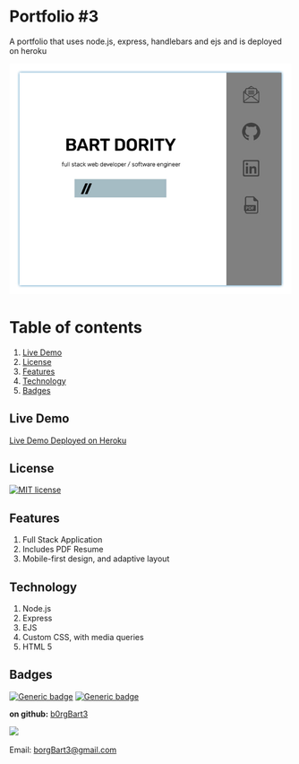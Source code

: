 # Portfolio #3
A portfolio that uses node.js, express, handlebars and ejs and is deployed on heroku

![demo](screenshot.jpg)
# Table of contents

1. [Live Demo](#Live_Demo)
2. [License](#License)
3. [Features](#Features)
4. [Technology](#Technology)
5. [Badges](#Badges)

<a name="Live_Demo"></a>
## Live Demo
<a href='https://stark-sea-41121.herokuapp.com/'>Live Demo Deployed on Heroku</a>
<a name='License'></a>
## License
[![MIT license](https://img.shields.io/badge/License-MIT-blue.svg)](https://lbesson.mit-license.org/)
<a name="Features"></a>
## Features
1. Full Stack Application
2. Includes PDF Resume
3. Mobile-first design, and adaptive layout

<a name="Technology"></a>
## Technology
1. Node.js
2.  Express
3.  EJS
4.  Custom CSS, with media queries
5.  HTML 5
<a name="Badges"></a>
## Badges
 [![Generic badge](https://img.shields.io/badge/made_with-node.js-<COLOR>.svg)](https://shields.io/)
  [![Generic badge](https://img.shields.io/badge/made_with-express.js-<COLOR>.svg)](https://shields.io/)

**on github:** <a href='github.com/b0rgBart3'>b0rgBart3</a>

[![](https://github.com/b0rgBart3.png?size=90)](https://github.com/remarkablemark)

Email: borgBart3@gmail.com
